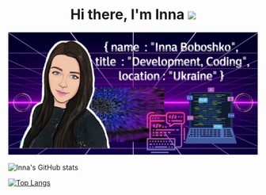 <h1 align="center">Hi there, I'm Inna</a>
<img src="https://github.com/blackcater/blackcater/raw/main/images/Hi.gif" height="32"/></h1>

![Image text](https://github.com/Inna2609/Inna2609/blob/main/img/Inna-min.png)

![Inna's GitHub stats](https://github-readme-stats.vercel.app/api?username=Inna2609&theme=jolly&show_icons=true)

[![Top Langs](https://github-readme-stats.vercel.app/api/top-langs/?username=Inna2609&layout=compact)](https://github.com/Inna2609/github-readme-stats)
